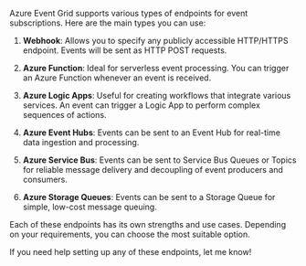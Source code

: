 Azure Event Grid supports various types of endpoints for event subscriptions. Here are the main types you can use:

1. **Webhook**: Allows you to specify any publicly accessible HTTP/HTTPS endpoint. Events will be sent as HTTP POST requests.

2. **Azure Function**: Ideal for serverless event processing. You can trigger an Azure Function whenever an event is received.

3. **Azure Logic Apps**: Useful for creating workflows that integrate various services. An event can trigger a Logic App to perform complex sequences of actions.

4. **Azure Event Hubs**: Events can be sent to an Event Hub for real-time data ingestion and processing.

5. **Azure Service Bus**: Events can be sent to Service Bus Queues or Topics for reliable message delivery and decoupling of event producers and consumers.

6. **Azure Storage Queues**: Events can be sent to a Storage Queue for simple, low-cost message queuing.

Each of these endpoints has its own strengths and use cases. Depending on your requirements, you can choose the most suitable option.

If you need help setting up any of these endpoints, let me know!
